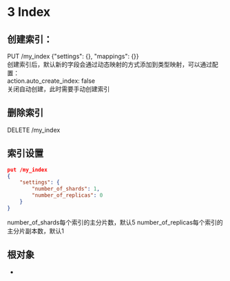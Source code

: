 # 3 Index
## 创建索引：
PUT /my_index {"settings": {}, "mappings": {}}  
创建索引后，默认新的字段会通过动态映射的方式添加到类型映射，可以通过配置：  
action.auto_create_index: false  
关闭自动创建，此时需要手动创建索引
## 删除索引
DELETE /my_index
## 索引设置
```json
put /my_index 
{
    "settings": {
        "number_of_shards": 1,
        "number_of_replicas": 0
    }
}
```
number_of_shards每个索引的主分片数，默认5
number_of_replicas每个索引的主分片副本数，默认1

## 根对象
- 